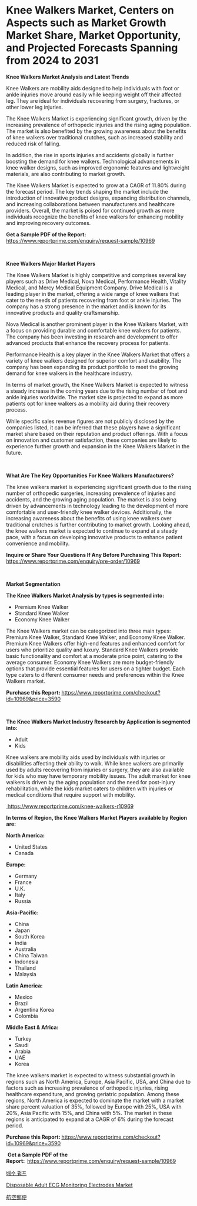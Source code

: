 <p><h1>Knee Walkers Market, Centers on Aspects such as Market Growth Market Share, Market Opportunity, and Projected Forecasts Spanning from 2024 to 2031</h1></p><p><strong>Knee Walkers Market Analysis and Latest Trends</strong></p>
<p><p>Knee Walkers are mobility aids designed to help individuals with foot or ankle injuries move around easily while keeping weight off their affected leg. They are ideal for individuals recovering from surgery, fractures, or other lower leg injuries. </p><p>The Knee Walkers Market is experiencing significant growth, driven by the increasing prevalence of orthopedic injuries and the rising aging population. The market is also benefited by the growing awareness about the benefits of knee walkers over traditional crutches, such as increased stability and reduced risk of falling. </p><p>In addition, the rise in sports injuries and accidents globally is further boosting the demand for knee walkers. Technological advancements in knee walker designs, such as improved ergonomic features and lightweight materials, are also contributing to market growth.</p><p>The Knee Walkers Market is expected to grow at a CAGR of 11.80% during the forecast period. The key trends shaping the market include the introduction of innovative product designs, expanding distribution channels, and increasing collaborations between manufacturers and healthcare providers. Overall, the market is poised for continued growth as more individuals recognize the benefits of knee walkers for enhancing mobility and improving recovery outcomes.</p></p>
<p><strong>Get a Sample PDF of the Report:&nbsp;</strong> <a href="https://www.reportprime.com/enquiry/request-sample/10969">https://www.reportprime.com/enquiry/request-sample/10969</a></p>
<p>&nbsp;</p>
<p><strong>Knee Walkers Major Market Players</strong></p>
<p><p>The Knee Walkers Market is highly competitive and comprises several key players such as Drive Medical, Nova Medical, Performance Health, Vitality Medical, and Mercy Medical Equipment Company. Drive Medical is a leading player in the market, offering a wide range of knee walkers that cater to the needs of patients recovering from foot or ankle injuries. The company has a strong presence in the market and is known for its innovative products and quality craftsmanship.</p><p>Nova Medical is another prominent player in the Knee Walkers Market, with a focus on providing durable and comfortable knee walkers for patients. The company has been investing in research and development to offer advanced products that enhance the recovery process for patients.</p><p>Performance Health is a key player in the Knee Walkers Market that offers a variety of knee walkers designed for superior comfort and usability. The company has been expanding its product portfolio to meet the growing demand for knee walkers in the healthcare industry.</p><p>In terms of market growth, the Knee Walkers Market is expected to witness a steady increase in the coming years due to the rising number of foot and ankle injuries worldwide. The market size is projected to expand as more patients opt for knee walkers as a mobility aid during their recovery process.</p><p>While specific sales revenue figures are not publicly disclosed by the companies listed, it can be inferred that these players have a significant market share based on their reputation and product offerings. With a focus on innovation and customer satisfaction, these companies are likely to experience further growth and expansion in the Knee Walkers Market in the future.</p></p>
<p>&nbsp;</p>
<p><strong>What Are The Key Opportunities For Knee Walkers Manufacturers?</strong></p>
<p><p>The knee walkers market is experiencing significant growth due to the rising number of orthopedic surgeries, increasing prevalence of injuries and accidents, and the growing aging population. The market is also being driven by advancements in technology leading to the development of more comfortable and user-friendly knee walker devices. Additionally, the increasing awareness about the benefits of using knee walkers over traditional crutches is further contributing to market growth. Looking ahead, the knee walkers market is expected to continue to expand at a steady pace, with a focus on developing innovative products to enhance patient convenience and mobility.</p></p>
<p><strong>Inquire or Share Your Questions If Any Before Purchasing This Report:</strong> <a href="https://www.reportprime.com/enquiry/pre-order/10969">https://www.reportprime.com/enquiry/pre-order/10969</a></p>
<p>&nbsp;</p>
<p><strong>Market Segmentation</strong></p>
<p><strong>The Knee Walkers Market Analysis by types is segmented into:</strong></p>
<p><ul><li>Premium Knee Walker</li><li>Standard Knee Walker</li><li>Economy Knee Walker</li></ul></p>
<p><p>The Knee Walkers market can be categorized into three main types: Premium Knee Walker, Standard Knee Walker, and Economy Knee Walker. Premium Knee Walkers offer high-end features and enhanced comfort for users who prioritize quality and luxury. Standard Knee Walkers provide basic functionality and comfort at a moderate price point, catering to the average consumer. Economy Knee Walkers are more budget-friendly options that provide essential features for users on a tighter budget. Each type caters to different consumer needs and preferences within the Knee Walkers market.</p></p>
<p><strong>Purchase this Report:&nbsp;</strong><a href="https://www.reportprime.com/checkout?id=10969&price=3590">https://www.reportprime.com/checkout?id=10969&price=3590</a></p>
<p>&nbsp;</p>
<p><strong>The Knee Walkers Market Industry Research by Application is segmented into:</strong></p>
<p><ul><li>Adult</li><li>Kids</li></ul></p>
<p><p>Knee walkers are mobility aids used by individuals with injuries or disabilities affecting their ability to walk. While knee walkers are primarily used by adults recovering from injuries or surgery, they are also available for kids who may have temporary mobility issues. The adult market for knee walkers is driven by the aging population and the need for post-injury rehabilitation, while the kids market caters to children with injuries or medical conditions that require support with mobility.</p></p>
<p><a href="https://www.reportprime.com/knee-walkers-r10969">&nbsp;https://www.reportprime.com/knee-walkers-r10969</a></p>
<p><strong>In terms of Region, the Knee Walkers Market Players available by Region are:</strong></p>
<p>
    <p> <strong> North America: </strong>
        <ul>
            <li>United States</li>
            <li>Canada</li>
        </ul>
        </p> 
    <p> <strong> Europe: </strong>
        <ul>
            <li>Germany</li>
            <li>France</li>
            <li>U.K.</li>
            <li>Italy</li>
            <li>Russia</li>
        </ul>
        </p> 
    <p> <strong> Asia-Pacific: </strong>
        <ul>
            <li>China</li>
            <li>Japan</li>
            <li>South Korea</li>
            <li>India</li>
            <li>Australia</li>
            <li>China Taiwan</li>
            <li>Indonesia</li>
            <li>Thailand</li>
            <li>Malaysia</li>
        </ul>
        </p> 
    <p> <strong> Latin America: </strong>
        <ul>
            <li>Mexico</li>
            <li>Brazil</li>
            <li>Argentina Korea</li>
            <li>Colombia</li>
        </ul>
        </p> 
    <p> <strong> Middle East & Africa: </strong>
        <ul>
            <li>Turkey</li>
            <li>Saudi</li>
            <li>Arabia</li>
            <li>UAE</li>
            <li>Korea</li>
        </ul>
    </p>
    </p>
<p><p>The knee walkers market is expected to witness substantial growth in regions such as North America, Europe, Asia Pacific, USA, and China due to factors such as increasing prevalence of orthopedic injuries, rising healthcare expenditure, and growing geriatric population. Among these regions, North America is expected to dominate the market with a market share percent valuation of 35%, followed by Europe with 25%, USA with 20%, Asia Pacific with 15%, and China with 5%. The market in these regions is anticipated to expand at a CAGR of 6% during the forecast period.</p></p>
<p><strong>Purchase this Report: </strong><a href="https://www.reportprime.com/checkout?id=10969&price=3590">https://www.reportprime.com/checkout?id=10969&price=3590</a></p>
<p>&nbsp;<strong>Get a Sample PDF of the Report:&nbsp;&nbsp;</strong><a href="https://www.reportprime.com/enquiry/request-sample/10969">https://www.reportprime.com/enquiry/request-sample/10969</a></p>
<p><strong></strong></p>
<p><p><a href="https://github.com/DavidRobb19/Market-Research-Report-List-1/blob/main/861030574747.md">배수 펌프</a></p><p><a href="https://view.publitas.com/reportprime-1/disposable-adult-ecg-monitoring-electrodes-market-report-reveals-the-latest-trends-and-growth-opportunities-of-this-market/">Disposable Adult ECG Monitoring Electrodes Market</a></p><p><a href="https://github.com/KenyonJohns/Market-Research-Report-List-1/blob/main/798772279989.md">航空郵便</a></p></p>